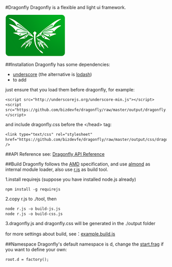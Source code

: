 #Dragonfly
Dragonfly is a flexible and light ui framework.

<img src="examples/img/logo.png" />

##Installation
Dragonfly has some dependencies:

* [underscore](http://underscorejs.org/) (the alternative is [lodash](http://lodash.com/))
* to add

just ensure that you load them before dragonfly, for example:

    <script src="http://underscorejs.org/underscore-min.js"></script>
    <script src="https://github.com/bizdevfe/dragonfly/raw/master/output/dragonfly.js"></script>

and include dragonfly.css before the &lt;/head&gt; tag:

    <link type="text/css" rel="stylesheet" href="https://github.com/bizdevfe/dragonfly/raw/master/output/css/dragonfly.css" />

##API Reference
see: [Dragonfly API Reference](http://bizdevfe.github.io/api/dragonfly)

##Build
Dragonfly follows the [AMD](https://github.com/amdjs/amdjs-api/blob/master/AMD.md) specification, and use [almond](https://github.com/jrburke/almond) as internal module loader, also use [r.js](https://github.com/jrburke/r.js) as build tool.

1.install requirejs (suppose you have installed node.js already)

    npm install -g requirejs

2.copy r.js to ./tool, then

    node r.js -o build-js.js
    node r.js -o build-css.js

3.dragonfly.js and dragonfly.css will be generated in the ./output folder

for more settings about build, see：[example.build.js](https://github.com/jrburke/r.js/blob/master/build/example.build.js)

##Namespace
Dragonfly's default namespace is d, change the [start.frag](https://github.com/bizdevfe/dragonfly/blob/master/src/loader/start.frag) if you want to define your own:

    root.d = factory();
